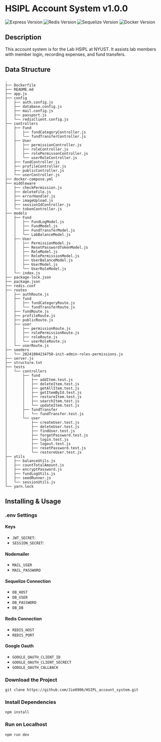 # HSIPL Account System v1.0.0

![Express Version](https://img.shields.io/badge/Express-4.17.1-green.svg)
![Redis Version](https://img.shields.io/badge/Redis-%5E4.6.13-red.svg)
![Sequelize Version](https://img.shields.io/badge/Sequelize-%5E6.15.0-yellow.svg)
![Docker Version](https://img.shields.io/badge/Docker-24.0.2-blue.svg)

## Description

This account system is for the Lab HSIPL at NYUST. It assists lab members with member login, recording expenses, and fund transfers.

## Data Structure

```plaintext
.
├── Dockerfile
├── README.md
├── app.js
├── config
│   ├── auth.config.js
│   ├── database.config.js
│   ├── mail.config.js
│   ├── passport.js
│   └── redisClient.config.js
├── controllers
│   ├── Fund
│   │   ├── fundCategoryController.js
│   │   └── fundTransferController.js
│   ├── User
│   │   ├── permissionController.js
│   │   ├── roleController.js
│   │   ├── rolePermissonController.js
│   │   └── userRoleController.js
│   ├── fundController.js
│   ├── profileController.js
│   ├── publicController.js
│   └── userController.js
├── docker-compose.yml
├── middleware
│   ├── checkPermission.js
│   ├── deleteFile.js
│   ├── errorHandler.js
│   ├── imageUpload.js
│   ├── sessionIdController.js
│   └── tokenController.js
├── models
│   ├── Fund
│   │   ├── FundLogModel.js
│   │   ├── FundModel.js
│   │   ├── FundTransferModel.js
│   │   └── LabBalanceModel.js
│   ├── User
│   │   ├── PermissionModel.js
│   │   ├── ResetPasswordTokenModel.js
│   │   ├── RoleModel.js
│   │   ├── RolePermissionModel.js
│   │   ├── UserBalanceModel.js
│   │   ├── UserModel.js
│   │   └── UserRoleModel.js
│   └── index.js
├── package-lock.json
├── package.json
├── redis.conf
├── routes
│   ├── authRoute.js
│   ├── fund
│   │   ├── fundCategoryRoute.js
│   │   └── fundTransferRoute.js
│   ├── fundRoute.js
│   ├── profileRoute.js
│   ├── publicRoute.js
│   ├── user
│   │   ├── permissionRoute.js
│   │   ├── rolePermissionRoute.js
│   │   ├── roleRoute.js
│   │   └── userRoleRoute.js
│   └── userRoute.js
├── seeders
│   └── 20241004234750-init-admin-roles-permissions.js
├── server.js
├── structure.txt
├── tests
│   └── controllers
│       ├── fund
│       │   ├── addItem.test.js
│       │   ├── deleteItem.test.js
│       │   ├── getAllItem.test.js
│       │   ├── getItemById.test.js
│       │   ├── restoreItem.test.js
│       │   ├── searchItem.test.js
│       │   └── updateItem.test.js
│       ├── fundTransfer
│       │   └── fundTransfer.test.js
│       └── user
│           ├── createUser.test.js
│           ├── deleteUser.test.js
│           ├── findUser.test.js
│           ├── forgetPassword.test.js
│           ├── login.test.js
│           ├── logout.test.js
│           ├── resetPassword.test.js
│           └── restoreUser.test.js
├── utils
│   ├── balanceUtils.js
│   ├── countTotalAmount.js
│   ├── encryptPassword.js
│   ├── fundLogUtils.js
│   ├── seedRunner.js
│   └── sessionUtils.js
└── yarn.lock

```

## Installing & Usage

### .env Settings

#### Keys

- `JWT_SECRET`: 
- `SESSION_SECRET`: 

#### Nodemailer 

- `MAIL_USER`
- `MAIL_PASSWORD`

#### Sequelize Connection 

- `DB_HOST`
- `DB_USER`
- `DB_PASSWORD`
- `DB_DB`

#### Redis Connection 
- `REDIS_HOST`
- `REDIS_PORT`

#### Google Oauth 
- `GOOGLE_OAUTH_CLIENT_ID`
- `GOOGLE_OAUTH_CLIENT_SECRECT`
- `GOOGLE_OAUTH_CALLBACK`

### Download the Project

```git clone https://github.com/Jie0906/HSIPL_account_system.git```

### Install Dependencies

```npm install```


### Run on Localhost

```npm run dev```





